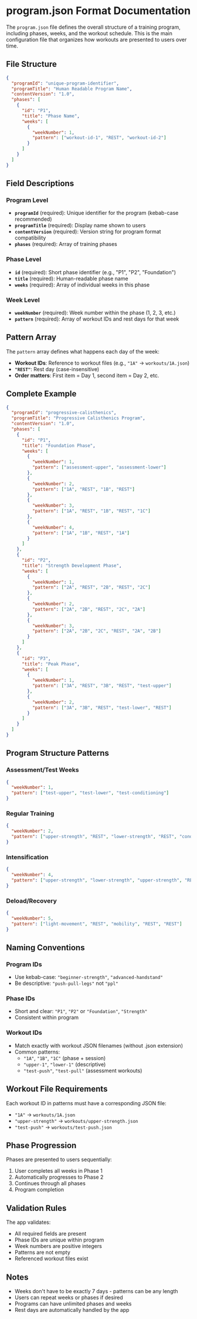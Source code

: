 # program.json Format Documentation

The `program.json` file defines the overall structure of a training program, including phases, weeks, and the workout schedule. This is the main configuration file that organizes how workouts are presented to users over time.

## File Structure

```json
{
  "programId": "unique-program-identifier",
  "programTitle": "Human Readable Program Name",
  "contentVersion": "1.0",
  "phases": [
    {
      "id": "P1",
      "title": "Phase Name",
      "weeks": [
        {
          "weekNumber": 1,
          "pattern": ["workout-id-1", "REST", "workout-id-2"]
        }
      ]
    }
  ]
}
```

## Field Descriptions

### Program Level

- **`programId`** (required): Unique identifier for the program (kebab-case recommended)
- **`programTitle`** (required): Display name shown to users
- **`contentVersion`** (required): Version string for program format compatibility
- **`phases`** (required): Array of training phases

### Phase Level

- **`id`** (required): Short phase identifier (e.g., "P1", "P2", "Foundation")
- **`title`** (required): Human-readable phase name
- **`weeks`** (required): Array of individual weeks in this phase

### Week Level

- **`weekNumber`** (required): Week number within the phase (1, 2, 3, etc.)
- **`pattern`** (required): Array of workout IDs and rest days for that week

## Pattern Array

The `pattern` array defines what happens each day of the week:

- **Workout IDs**: Reference to workout files (e.g., `"1A"` → `workouts/1A.json`)
- **`"REST"`**: Rest day (case-insensitive)
- **Order matters**: First item = Day 1, second item = Day 2, etc.

## Complete Example

```json
{
  "programId": "progressive-calisthenics",
  "programTitle": "Progressive Calisthenics Program",
  "contentVersion": "1.0",
  "phases": [
    {
      "id": "P1",
      "title": "Foundation Phase",
      "weeks": [
        {
          "weekNumber": 1,
          "pattern": ["assessment-upper", "assessment-lower"]
        },
        {
          "weekNumber": 2,
          "pattern": ["1A", "REST", "1B", "REST"]
        },
        {
          "weekNumber": 3,
          "pattern": ["1A", "REST", "1B", "REST", "1C"]
        },
        {
          "weekNumber": 4,
          "pattern": ["1A", "1B", "REST", "1A"]
        }
      ]
    },
    {
      "id": "P2", 
      "title": "Strength Development Phase",
      "weeks": [
        {
          "weekNumber": 1,
          "pattern": ["2A", "REST", "2B", "REST", "2C"]
        },
        {
          "weekNumber": 2,
          "pattern": ["2A", "2B", "REST", "2C", "2A"]
        },
        {
          "weekNumber": 3,
          "pattern": ["2A", "2B", "2C", "REST", "2A", "2B"]
        }
      ]
    },
    {
      "id": "P3",
      "title": "Peak Phase", 
      "weeks": [
        {
          "weekNumber": 1,
          "pattern": ["3A", "REST", "3B", "REST", "test-upper"]
        },
        {
          "weekNumber": 2,
          "pattern": ["3A", "3B", "REST", "test-lower", "REST"]
        }
      ]
    }
  ]
}
```

## Program Structure Patterns

### Assessment/Test Weeks
```json
{
  "weekNumber": 1,
  "pattern": ["test-upper", "test-lower", "test-conditioning"]
}
```

### Regular Training
```json
{
  "weekNumber": 2,
  "pattern": ["upper-strength", "REST", "lower-strength", "REST", "conditioning"]
}
```

### Intensification
```json
{
  "weekNumber": 4,
  "pattern": ["upper-strength", "lower-strength", "upper-strength", "REST"]
}
```

### Deload/Recovery
```json
{
  "weekNumber": 5,
  "pattern": ["light-movement", "REST", "mobility", "REST", "REST"]
}
```

## Naming Conventions

### Program IDs
- Use kebab-case: `"beginner-strength"`, `"advanced-handstand"`
- Be descriptive: `"push-pull-legs"` not `"ppl"`

### Phase IDs
- Short and clear: `"P1"`, `"P2"` or `"Foundation"`, `"Strength"`
- Consistent within program

### Workout IDs
- Match exactly with workout JSON filenames (without .json extension)
- Common patterns:
  - `"1A"`, `"1B"`, `"1C"` (phase + session)
  - `"upper-1"`, `"lower-1"` (descriptive)
  - `"test-push"`, `"test-pull"` (assessment workouts)

## Workout File Requirements

Each workout ID in patterns must have a corresponding JSON file:

- `"1A"` → `workouts/1A.json`
- `"upper-strength"` → `workouts/upper-strength.json` 
- `"test-push"` → `workouts/test-push.json`

## Phase Progression

Phases are presented to users sequentially:
1. User completes all weeks in Phase 1
2. Automatically progresses to Phase 2
3. Continues through all phases
4. Program completion

## Validation Rules

The app validates:
- All required fields are present
- Phase IDs are unique within program
- Week numbers are positive integers
- Patterns are not empty
- Referenced workout files exist

## Notes

- Weeks don't have to be exactly 7 days - patterns can be any length
- Users can repeat weeks or phases if desired
- Programs can have unlimited phases and weeks
- Rest days are automatically handled by the app